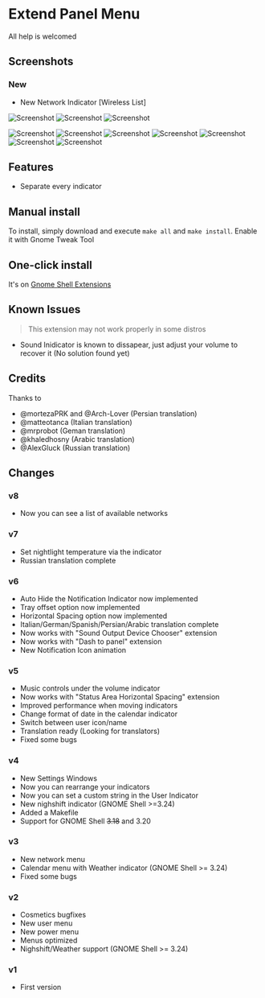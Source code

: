 # Extend Panel Menu

All help is welcomed

## Screenshots
### New
- New Network Indicator [Wireless List]

![Screenshot](https://raw.githubusercontent.com/julio641742/extend-panel-menu/master/screenshots/extend-panel-network-8.png)
![Screenshot](https://raw.githubusercontent.com/julio641742/extend-panel-menu/master/screenshots/extend-panel-nightlight-6.png)
![Screenshot](https://raw.githubusercontent.com/julio641742/extend-panel-menu/master/screenshots/settings-7.png)

![Screenshot](https://raw.githubusercontent.com/julio641742/extend-panel-menu/master/screenshots/extend-panel-volume-5.png)
![Screenshot](https://raw.githubusercontent.com/julio641742/extend-panel-menu/master/screenshots/extend-panel-4.png)
![Screenshot](https://raw.githubusercontent.com/julio641742/extend-panel-menu/master/screenshots/extend-panel-shell-theme-4.png)
![Screenshot](https://raw.githubusercontent.com/julio641742/extend-panel-menu/master/screenshots/extend-panel-power-4.png)
![Screenshot](https://raw.githubusercontent.com/julio641742/extend-panel-menu/master/screenshots/extend-panel-calendar-4.png)
![Screenshot](https://raw.githubusercontent.com/julio641742/extend-panel-menu/master/screenshots/extend-panel-notifications-4.png)
![Screenshot](https://raw.githubusercontent.com/julio641742/extend-panel-menu/master/screenshots/extend-panel-user-4.png)


## Features
- Separate every indicator

## Manual install
To install, simply download and execute `make all` and  `make install`. Enable it with Gnome Tweak Tool

## One-click install
It's on [Gnome Shell Extensions](https://extensions.gnome.org/extension/1201/extend-panel-menu/)


## Known Issues
> This extension may not work properly in some distros
- Sound Inidicator is known to dissapear, just adjust your volume to recover it (No solution found yet)

## Credits
Thanks to
- @mortezaPRK and @Arch-Lover (Persian translation)
- @matteotanca (Italian translation)
- @mrprobot (Geman translation)
- @khaledhosny (Arabic translation)
- @AlexGluck (Russian translation)

## Changes

### v8
- Now you can see a list of available networks

### v7
- Set nightlight temperature via the indicator
- Russian translation complete


### v6
- Auto Hide the Notification Indicator now implemented
- Tray offset option now implemented
- Horizontal Spacing option now implemented
- Italian/German/Spanish/Persian/Arabic translation complete
- Now works with "Sound Output Device Chooser" extension
- Now works with "Dash to panel" extension
- New Notification Icon animation

### v5
- Music controls under the volume indicator
- Now works with "Status Area Horizontal Spacing" extension
- Improved performance when moving indicators
- Change format of date in the calendar indicator
- Switch between user icon/name
- Translation ready (Looking for translators)
- Fixed some bugs

### v4
- New Settings Windows
- Now you can rearrange your indicators
- Now you can set a custom string in the User Indicator
- New nighshift indicator (GNOME Shell >=3.24)
- Added a Makefile
- Support for GNOME Shell ~~3.18~~ and 3.20

### v3
- New network menu
- Calendar menu with Weather indicator (GNOME Shell >= 3.24)
- Fixed some bugs

### v2
- Cosmetics bugfixes
- New user menu
- New power menu
- Menus optimized
- Nighshift/Weather support (GNOME Shell >= 3.24)

### v1
- First version

